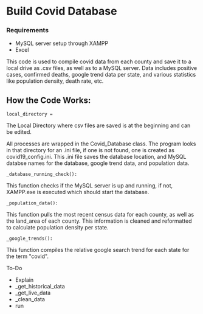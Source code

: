 # Build Covid Database

### Requirements
- MySQL server setup through XAMPP
- Excel


This code is used to compile covid data from each county and save it to a local drive as .csv files, as well as to a MySQL server. Data includes positive cases, confirmed deaths, google trend data per state, and various statistics like population density, death rate, etc. 

## How the Code Works:

```
local_directory = 
```
The Local Directory where csv files are saved is at the beginning and can be edited. 

All processes are wrapped in the Covid_Database class.
The program looks in that directory for an .ini file, if one is not found, one is created as covid19_config.ini. This .ini file saves the database location, and MySQL databse names for the database, google trend data, and population data. 

```
_database_running_check():
```
This function checks if the MySQL server is up and running, if not, XAMPP.exe is executed which should start the database. 

```
_population_data():
```
This function pulls the most recent census data for each county, as well as the land_area of each county. This information is cleaned and reformatted to calculate population density per state. 

```
_google_trends():
```
This function compiles the relative google search trend for each state for the term "covid". 


To-Do
- Explain 
- _get_historical_data
- _get_live_data
- _clean_data
- run





